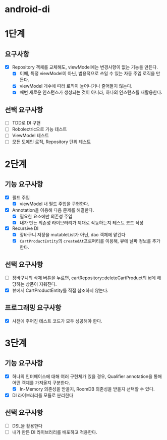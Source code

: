 # android-di

# 1단계
## 요구사항
- [x] Repository 객체를 교체해도, viewModel에는 변경사항이 없는 기능을 만든다.
  - [x] 이때, 특정 viewModel이 아닌, 범용적으로 쓰일 수 있는 자동 주입 로직을 만든다.
  - [x] viewModel 개수에 따라 로직이 늘어나거나 줄어들지 않는다.
  - [x] 매번 새로운 인스턴스가 생성되는 것이 아니라, 하나의 인스턴스를 재활용한다.

## 선택 요구사항
- [ ] TDD로 DI 구현
- [ ] Robolectric으로 기능 테스트
- [ ] ViewModel 테스트
- [ ] 모든 도메인 로직, Repository 단위 테스트

# 2단계
## 기능 요구사항
- [x] 필드 주입
  - [x] viewModel 내 필드 주입을 구현한다.

- [x] Annotation을 이용해 다음 문제를 해결한다.
  - [x] 필요한 요소에만 의존성 주입
  - [x] 내가 만든 의존성 라이브러리가 제대로 작동하는지 테스트 코드 작성

- [x] Recursive DI
  - [x] 장바구니 저장을 mutableList가 아닌, dao 객체에 맡긴다
  - [x] `CartProductEntity`의 `createdAt`프로퍼티를 이용해, 뷰에 날짜 정보를 추가한다.

## 선택 요구사항
- [ ] 장바구니의 삭제 버튼을 누르면, cartRepository::deleteCartProduct의 id에 해당하는 상품이 지워진다.
- [x] 뷰에서 CartProductEntity를 직접 참조하지 않는다.

## 프로그래밍 요구사항
- [x] 사전에 주어진 테스트 코드가 모두 성공해야 한다.

# 3단계
## 기능 요구사항

- [x] 하나의 인터페이스에 대해 여러 구현체가 있을 경우, Qualifier annotation을 통해 어떤 객체를 가져올지 구분한다.
  - [x] In-Memory 의존성을 받을지, RoomDB 의존성을 받을지 선택할 수 있다.

- [x] DI 라이브러리를 모듈로 분리한다

## 선택 요구사항
- [ ] DSL을 활용한다
- [ ] 내가 만든 DI 라이브러리를 배포하고 적용한다.